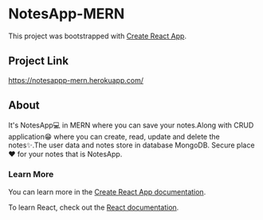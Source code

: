 # NotesApp-MERN

This project was bootstrapped with [Create React App](https://github.com/facebook/create-react-app).

## Project Link

https://notesappp-mern.herokuapp.com/

## About

It's NotesApp💻 in MERN where you can save your notes.Along with CRUD application😁 where you can create, read, update and delete the notes✨.The user data and notes store in database MongoDB. Secure place❤ for your notes that is NotesApp.




### Learn More

You can learn more in the [Create React App documentation](https://facebook.github.io/create-react-app/docs/getting-started).

To learn React, check out the [React documentation](https://reactjs.org/).



